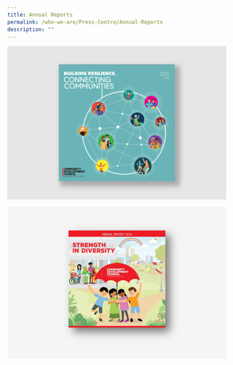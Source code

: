 ```yaml
---
title: Annual Reports
permalink: /who-we-are/Press-Centre/Annual-Reports
description: ""
---
```

![](/images/CDCAnnualReportFY20.png)

![](/images/cdc-fy2019.png)